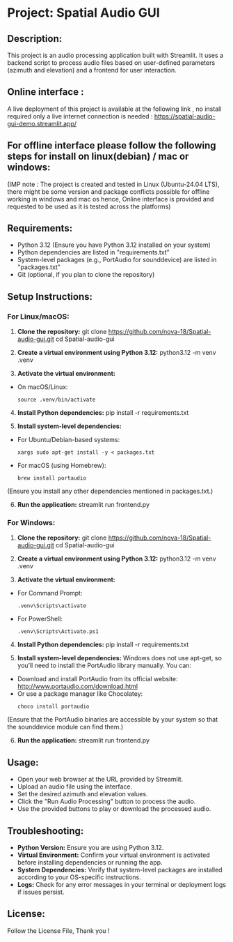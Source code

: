 Project: Spatial Audio GUI
===========================

Description:
-------------
This project is an audio processing application built with Streamlit. It uses a backend script to process audio files based on user-defined parameters (azimuth and elevation) and a frontend for user interaction.

Online interface :
-------------
A live deployment of this project is available at the following link , no install required only a live internet connection is needed :
https://spatial-audio-gui-demo.streamlit.app/

For offline interface please follow the following steps for install on linux(debian) / mac  or  windows:
-------------------------------------------------------------------------------------------------
(IMP note : The project is created and tested in Linux (Ubuntu-24.04 LTS), there might be some version and package conflicts possible for offline working in windows and mac os hence, Online interface is provided and requested to be used as it is tested across the platforms)

Requirements:
--------------
- Python 3.12 (Ensure you have Python 3.12 installed on your system)
- Python dependencies are listed in "requirements.txt"
- System-level packages (e.g., PortAudio for sounddevice) are listed in "packages.txt"
- Git (optional, if you plan to clone the repository)

Setup Instructions:
--------------------

### For Linux/macOS:
1. **Clone the repository:**
git clone https://github.com/nova-18/Spatial-audio-gui.git
cd Spatial-audio-gui


2. **Create a virtual environment using Python 3.12:**
python3.12 -m venv .venv


3. **Activate the virtual environment:**
- On macOS/Linux:
  ```
  source .venv/bin/activate
  ```

4. **Install Python dependencies:**
pip install -r requirements.txt


5. **Install system-level dependencies:**
- For Ubuntu/Debian-based systems:
  ```
  xargs sudo apt-get install -y < packages.txt
  ```
- For macOS (using Homebrew):
  ```
  brew install portaudio
  ```
(Ensure you install any other dependencies mentioned in packages.txt.)

6. **Run the application:**
streamlit run frontend.py


### For Windows:
1. **Clone the repository:**
git clone https://github.com/nova-18/Spatial-audio-gui.git
cd Spatial-audio-gui

2. **Create a virtual environment using Python 3.12:**
python3.12 -m venv .venv

3. **Activate the virtual environment:**
- For Command Prompt:
  ```
  .venv\Scripts\activate
  ```
- For PowerShell:
  ```
  .venv\Scripts\Activate.ps1
  ```

4. **Install Python dependencies:**
pip install -r requirements.txt


5. **Install system-level dependencies:**
Windows does not use apt-get, so you’ll need to install the PortAudio library manually. You can:
- Download and install PortAudio from its official website: http://www.portaudio.com/download.html
- Or use a package manager like Chocolatey:
  ```
  choco install portaudio
  ```
(Ensure that the PortAudio binaries are accessible by your system so that the sounddevice module can find them.)

6. **Run the application:**
streamlit run frontend.py

Usage:
-------
- Open your web browser at the URL provided by Streamlit.
- Upload an audio file using the interface.
- Set the desired azimuth and elevation values.
- Click the "Run Audio Processing" button to process the audio.
- Use the provided buttons to play or download the processed audio.

Troubleshooting:
-----------------
- **Python Version:** Ensure you are using Python 3.12.
- **Virtual Environment:** Confirm your virtual environment is activated before installing dependencies or running the app.
- **System Dependencies:** Verify that system-level packages are installed according to your OS-specific instructions.
- **Logs:** Check for any error messages in your terminal or deployment logs if issues persist.


License:
---------
Follow the License File, Thank you !

